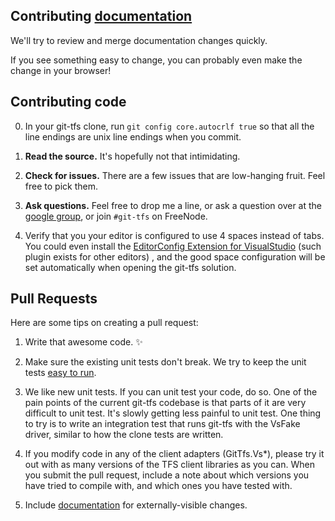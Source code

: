 ## Contributing [documentation](https://github.com/git-tfs/git-tfs/tree/master/doc)

We'll try to review and merge documentation changes quickly.

If you see something easy to change, you can probably even make the change in your browser!

## Contributing code

0. In your git-tfs clone, run `git config core.autocrlf true` so that all the line endings are unix line endings when you commit.

1. **Read the source.** It's hopefully not that intimidating.

2. **Check for issues.** There are a few issues that are low-hanging fruit. Feel free to pick them.

3. **Ask questions.** Feel free to drop me a line, or ask a question over at the [google group](http://groups.google.com/group/git-tfs-dev/), or join `#git-tfs` on FreeNode.

4. Verify that you your editor is configured to use 4 spaces instead of tabs. You could even install the [EditorConfig Extension for VisualStudio](http://visualstudiogallery.msdn.microsoft.com/c8bccfe2-650c-4b42-bc5c-845e21f96328) (such plugin exists for other editors) , and the good space configuration will be set automatically when opening the git-tfs solution.


## Pull Requests

Here are some tips on creating a pull request:

1. Write that awesome code. :sparkles:

2. Make sure the existing unit tests don't break. We try to keep the unit tests
[easy to run](https://github.com/git-tfs/git-tfs/blob/master/doc/Running-the-Unit-Tests.md).

3. We like new unit tests. If you can unit test your code, do so.
One of the pain points of the current git-tfs codebase is that parts of it are very difficult to unit test.
It's slowly getting less painful to unit test. One thing to try is to write an integration test
that runs git-tfs with the VsFake driver, similar to how the clone tests are written.

4. If you modify code in any of the client adapters (GitTfs.Vs*), please try it out with as many versions of the TFS client libraries as you can.
When you submit the pull request, include a note about which versions you have tried to compile with, and which ones you have tested with.

5. Include [documentation](https://github.com/git-tfs/git-tfs/tree/master/doc) for externally-visible changes.
